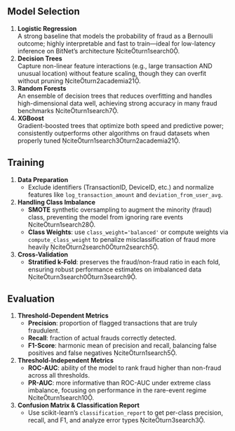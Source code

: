 ## Model Selection  
1. **Logistic Regression**  
   A strong baseline that models the probability of fraud as a Bernoulli outcome; highly interpretable and fast to train—ideal for low-latency inference on BitNet’s architecture citeturn1search0.  
2. **Decision Trees**  
   Capture non-linear feature interactions (e.g., large transaction AND unusual location) without feature scaling, though they can overfit without pruning citeturn2academia21.  
3. **Random Forests**  
   An ensemble of decision trees that reduces overfitting and handles high-dimensional data well, achieving strong accuracy in many fraud benchmarks citeturn1search7.  
4. **XGBoost**  
   Gradient-boosted trees that optimize both speed and predictive power; consistently outperforms other algorithms on fraud datasets when properly tuned citeturn1search3turn2academia21.

## Training  
1. **Data Preparation**  
   - Exclude identifiers (TransactionID, DeviceID, etc.) and normalize features like `log_transaction_amount` and `deviation_from_user_avg`.  
2. **Handling Class Imbalance**  
   - **SMOTE** synthetic oversampling to augment the minority (fraud) class, preventing the model from ignoring rare events citeturn1search28.  
   - **Class Weights**: use `class_weight='balanced'` or compute weights via `compute_class_weight` to penalize misclassification of fraud more heavily citeturn2search0turn2search5.  
3. **Cross-Validation**  
   - **Stratified k-Fold**: preserves the fraud/non-fraud ratio in each fold, ensuring robust performance estimates on imbalanced data citeturn3search0turn3search9.

## Evaluation  
1. **Threshold-Dependent Metrics**  
   - **Precision**: proportion of flagged transactions that are truly fraudulent.  
   - **Recall**: fraction of actual frauds correctly detected.  
   - **F1-Score**: harmonic mean of precision and recall, balancing false positives and false negatives citeturn1search5.  
2. **Threshold-Independent Metrics**  
   - **ROC-AUC**: ability of the model to rank fraud higher than non-fraud across all thresholds.  
   - **PR-AUC**: more informative than ROC-AUC under extreme class imbalance, focusing on performance in the rare-event regime citeturn1search10.  
3. **Confusion Matrix & Classification Report**  
   - Use scikit-learn’s `classification_report` to get per-class precision, recall, and F1, and analyze error types citeturn3search3.  
